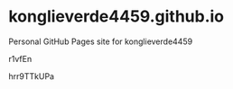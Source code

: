 # konglieverde4459.github.io
Personal GitHub Pages site for konglieverde4459


















































r1vfEn

hrr9TTkUPa
